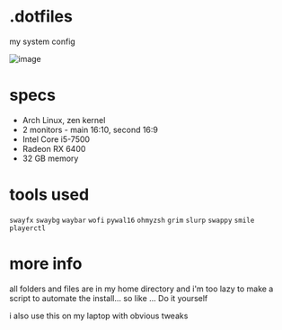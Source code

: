 # .dotfiles
my system config

![image](https://github.com/user-attachments/assets/39c238fb-e638-4eb3-a31d-235c41c111a6)

# specs
- Arch Linux, zen kernel
- 2 monitors - main 16:10, second 16:9
- Intel Core i5-7500
- Radeon RX 6400
- 32 GB memory

# tools used
`swayfx`
`swaybg`
`waybar`
`wofi`
`pywal16`
`ohmyzsh`
`grim`
`slurp`
`swappy`
`smile`
`playerctl`

# more info
all folders and files are in my home directory and i'm too lazy to make a script to automate the install... so like ... Do it yourself

i also use this on my laptop with obvious tweaks
